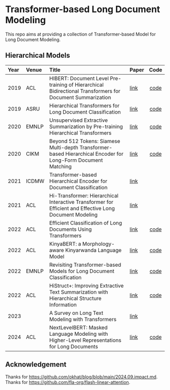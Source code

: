 # Transformer-based Long Document Modeling

This repo aims at providing a collection of Transformer-based Model for Long Document Modeling. 

## Hierarchical Models

| Year | Venue | Title                                                                                                                                     | Paper                                                       |                                                                                Code                                                                                 |
|:-----|:------|:------------------------------------------------------------------------------------------------------------------------------------------|:------------------------------------------------------------|:-------------------------------------------------------------------------------------------------------------------------------------------------------------------:|
| 2019 | ACL   | HIBERT: Document Level Pre-training of Hierarchical Bidirectional Transformers for Document Summarization                                   | [link](https://arxiv.org/abs/1905.06566)                    |                                                         [code](https://xingxingzhang.github.io/hibert.html)                                                         |
| 2019 | ASRU  | Hierarchical Transformers for Long Document Classification                                                                    | [link](https://ieeexplore.ieee.org/abstract/document/9003958)                    |                                        [code](https://paperswithcode.com/paper/hierarchical-transformers-for-long-document)                                         |
| 2020 | EMNLP | Unsupervised Extractive Summarization by Pre-training Hierarchical Transformers                                                            | [link](https://arxiv.org/abs/2010.08242)                    |                                                              [code](https://github.com/xssstory/STAS)                                                               |
| 2020 | CIKM  | Beyond 512 Tokens: Siamese Multi-depth Transformer-based Hierarchical Encoder for Long-Form Document Matching                                  | [link](https://dl.acm.org/doi/abs/10.1145/3340531.3411908)                    |                                            [code](https://github.com/google-research/google-research/tree/master/smith)                                             |
| 2021 | ICDMW | Transformer-based Hierarchical Encoder for Document Classification                                                                        | [link](https://ieeexplore.ieee.org/abstract/document/9679873)          |                                                                                                                                                                     |
| 2021 | ACL   | Hi-Transformer: Hierarchical Interactive Transformer for Efficient and Effective Long Document Modeling                                                                                              | [link](https://arxiv.org/abs/2106.01040)                    |                                                                                                                                                                     |
| 2022 | ACL   | Efficient Classification of Long Documents Using Transformers                                                                           | [link](https://arxiv.org/abs/2203.11258)                    |                                             [code](https://github.com/amazon-science/efficient-longdoc-classification)                                              |
| 2022 | ACL   | KinyaBERT: a Morphology-aware Kinyarwanda Language Model                                                                     | [link](https://arxiv.org/abs/2203.08459)                    |                                                       [code](https://github.com/anzeyimana/kinyabert-acl2022)                                                       |
| 2022 | EMNLP | Revisiting Transformer-based Models for Long Document Classification                                                                                                      | [link](https://arxiv.org/abs/2204.06683)                    |                                                             [code](https://github.com/coastalcph/trldc)                                                             |
| 2022 | ACL   | HiStruct+: Improving Extractive Text Summarization with Hierarchical Structure Information                                                          | [link](https://arxiv.org/abs/2203.09629)                    |                                                            [code](https://github.com/QianRuan/histruct)                                                             |
| 2023 |       | A Survey on Long Text Modeling with Transformers                                                                                     | [link](https://arxiv.org/abs/2302.14502)                    |                                                                                                                                                                     |
| 2024 | ACL   | NextLevelBERT: Masked Language Modeling with Higher-Level Representations for Long Documents                                              | [link](https://arxiv.org/abs/2402.17682)                    |                                                   [code](https://github.com/aiintelligentsystems/next-level-bert)                                                   |

## Acknowledgement

Thanks for https://github.com/okhat/blog/blob/main/2024.09.impact.md.
Thanks for https://github.com/fla-org/flash-linear-attention.

